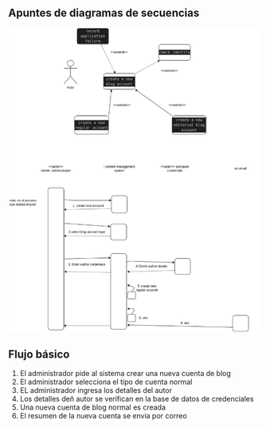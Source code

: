 ## Apuntes de diagramas de secuencias


![Imagen](apuntesDS.drawio.png)



## Flujo básico
1. El administrador pide al sistema crear una nueva cuenta de blog
2. El administrador selecciona el tipo de cuenta normal
3. EL administrador ingresa los detalles del autor
4. Los detalles deñ autor se verifican en la base de datos de credenciales
5. Una nueva cuenta de blog normal es creada
6. El resumen de la nueva cuenta se envia por correo

